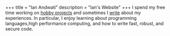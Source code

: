 +++
title = "Ian Andwati"
description = "Ian's Website"
+++
I spend my free time working on [hobby projects] and sometimes I [write] about my experiences. In particular, I enjoy learning about programming languages,high performance computing, and how to write fast, robust, and secure code.

[hobby projects]: https://github.com/andwati
[write]: /posts
